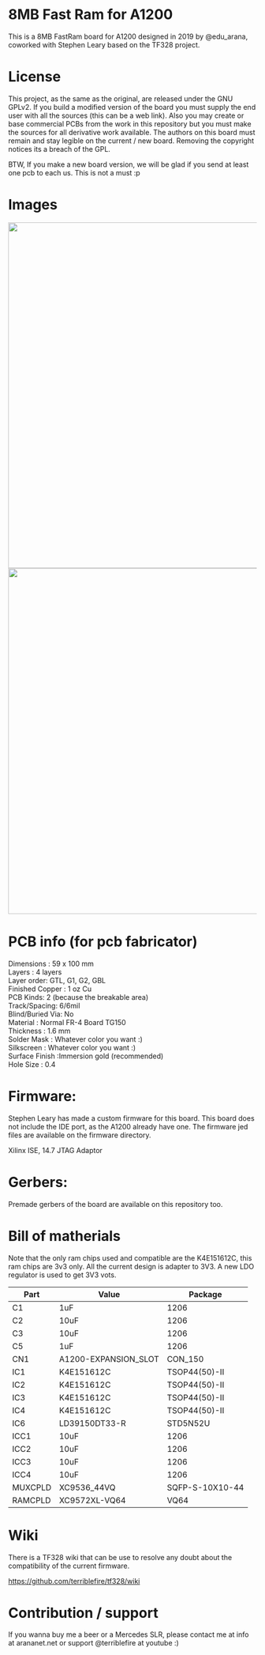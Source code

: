 # 8MB Fast Ram for A1200

This is a 8MB FastRam board for A1200 designed in 2019 by @edu_arana, coworked with Stephen Leary based on the TF328 project.

# License

This project, as the same as the original, are released under the GNU GPLv2. If you build a modified version of the board you must supply the end user with all the sources (this can be a web link). Also you may create
or base commercial PCBs from the work in this repository but you must make the sources for all derivative work available. The authors on this board must remain and stay legible on the current / new board. Removing the
copyright notices its a breach of the GPL.

BTW, If you make a new board version, we will be glad if you send at least one pcb to each us. This is not a must :p

# Images

<img src='https://github.com/arananet/A1200-8MB/blob/master/images/top.png?raw=true' width=700/>
<img src='https://github.com/arananet/A1200-8MB/blob/master/images/bottom.png?raw=true' width=700/>

# PCB info (for pcb fabricator)

Dimensions :	59 x 100 mm  
Layers :	4 layers  
Layer order: GTL, G1, G2, GBL  
Finished Copper : 1 oz Cu  
PCB Kinds:	2 (because the breakable area)  
Track/Spacing:	6/6mil  
Blind/Buried Via: No  
Material :	Normal FR-4 Board TG150  
Thickness :	1.6 mm  
Solder Mask :	Whatever color you want :)  
Silkscreen :	Whatever color you want :)  
Surface Finish :Immersion gold (recommended)  
Hole Size :	0.4  

# Firmware:

Stephen Leary has made a custom firmware for this board. This board does not include the IDE port, as the A1200 already have one. The firmware jed files are available on the firmware directory.

Xilinx ISE, 14.7
JTAG Adaptor

# Gerbers:

Premade gerbers of the board are available on this repository too.

# Bill of matherials

Note that the only ram chips used and compatible are the K4E151612C, this ram chips are 3v3 only. All the current design is adapter to 3V3. A new LDO regulator is used to get 3V3 vots.


| Part          | Value                   | Package                        |
| ------------- | ----------------------- | ------------------------------ |   
| C1            | 1uF                     | 1206                           |
| C2            | 10uF                    | 1206                           | 
| C3            | 10uF                    | 1206                           | 
| C5            | 1uF                     | 1206                           |
| CN1           | A1200-EXPANSION_SLOT    | CON_150                        | 
| IC1           | K4E151612C              | TSOP44(50)-II                  | 
| IC2           | K4E151612C              | TSOP44(50)-II                  | 
| IC3           | K4E151612C              | TSOP44(50)-II                  | 
| IC4           | K4E151612C              | TSOP44(50)-II                  | 
| IC6           | LD39150DT33-R           | STD5N52U                       | 
| ICC1          | 10uF                    | 1206                           | 
| ICC2          | 10uF                    | 1206                           | 
| ICC3          | 10uF                    | 1206                           | 
| ICC4          | 10uF                    | 1206                           | 
| MUXCPLD       | XC9536_44VQ             | SQFP-S-10X10-44                | 
| RAMCPLD       | XC9572XL-VQ64           | VQ64                           |

# Wiki

There is a TF328 wiki that can be use to resolve any doubt about the compatibility of the current firmware.

https://github.com/terriblefire/tf328/wiki

# Contribution / support

If you wanna buy me a beer or a Mercedes SLR,  please contact me at info at arananet.net or support @terriblefire at youtube :)

